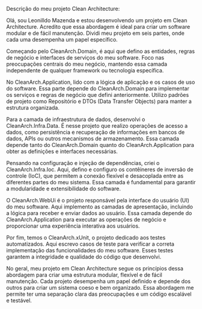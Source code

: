Descrição do meu projeto Clean Architecture:

Olá, sou Leonilldo Mazenda e estou desenvolvendo um projeto em Clean Architecture. Acredito que essa abordagem é ideal para criar um software modular e de fácil manutenção. Dividi meu projeto em seis partes, onde cada uma desempenha um papel específico.

Começando pelo CleanArch.Domain, é aqui que defino as entidades, regras de negócio e interfaces de serviços do meu software. Foco nas preocupações centrais do meu negócio, mantendo essa camada independente de qualquer framework ou tecnologia específica.

No CleanArch.Application, lido com a lógica de aplicação e os casos de uso do software. Essa parte depende do CleanArch.Domain para implementar os serviços e regras de negócio que defini anteriormente. Utilizo padrões de projeto como Repositório e DTOs (Data Transfer Objects) para manter a estrutura organizada.

Para a camada de infraestrutura de dados, desenvolvi o CleanArch.Infra.Data. É nesse projeto que realizo operações de acesso a dados, como persistência e recuperação de informações em bancos de dados, APIs ou outros mecanismos de armazenamento. Essa camada depende tanto do CleanArch.Domain quanto do CleanArch.Application para obter as definições e interfaces necessárias.

Pensando na configuração e injeção de dependências, criei o CleanArch.Infra.Ioc. Aqui, defino e configuro os contêineres de inversão de controle (IoC), que permitem a conexão flexível e desacoplada entre as diferentes partes do meu sistema. Essa camada é fundamental para garantir a modularidade e extensibilidade do software.

O CleanArch.WebUi é o projeto responsável pela interface do usuário (UI) do meu software. Aqui implemento as camadas de apresentação, incluindo a lógica para receber e enviar dados ao usuário. Essa camada depende do CleanArch.Application para executar as operações de negócio e proporcionar uma experiência interativa aos usuários.

Por fim, temos o CleanArch.xUnit, o projeto dedicado aos testes automatizados. Aqui escrevo casos de teste para verificar a correta implementação das funcionalidades do meu software. Esses testes garantem a integridade e qualidade do código que desenvolvi.

No geral, meu projeto em Clean Architecture segue os princípios dessa abordagem para criar uma estrutura modular, flexível e de fácil manutenção. Cada projeto desempenha um papel definido e depende dos outros para criar um sistema coeso e bem organizado. Essa abordagem me permite ter uma separação clara das preocupações e um código escalável e testável.